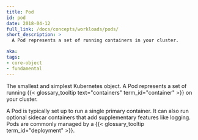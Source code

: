 ```yaml
---
title: Pod
id: pod
date: 2018-04-12
full_link: /docs/concepts/workloads/pods/
short_description: >
  A Pod represents a set of running containers in your cluster.

aka: 
tags:
- core-object
- fundamental
---
```

 The smallest and simplest Kubernetes object. A Pod represents a set of running {{< glossary_tooltip text="containers" term_id="container" >}} on your cluster.

<!--more--> 

A Pod is typically set up to run a single primary container. It can also run optional sidecar containers that add supplementary features like logging. Pods are commonly managed by a {{< glossary_tooltip term_id="deployment" >}}.


